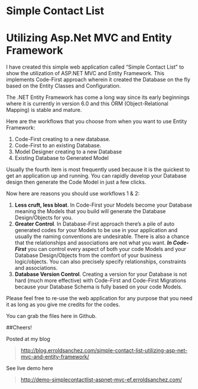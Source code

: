 # Simple Contact List
# Utilizing Asp.Net MVC and Entity Framework

I have created this simple web application called “Simple Contact List” to show the utilization of ASP.NET MVC and Entity Framework. This implements Code-First approach wherein it created the Database on the fly based on the Entity Classes and Configuration.

The .NET Entity Framework has come a long way since its early beginnings where it is currently in version 6.0 and this ORM (Object-Relational Mapping) is stable and mature.

Here are the workflows that you choose from when you want to use Entity Framework:

1. Code-First creating to a new database.
2. Code-First to an existing Database.
3. Model Designer creating to a new Database
4. Existing Database to Generated Model

Usually the fourth item is most frequently used because it is the quickest to get an application up and running. You  can rapidly develop your Database design then generate the Code Model in just a few clicks.

Now here are reasons you should use workflows 1 & 2:

1. **Less cruft, less bloat**. In Code-First your Models become your Database meaning the Models that you build will generate the Database Design/Objects for you.
2. **Greater Control**. In Database-First approach there’s a pile of auto generated codes for your Models to be use in your application and usually the naming conventions are undesirable. There is also a chance that the relationships and associations are not what you want. _**In Code-First**_ you can control every aspect of both your code Models and your Database Design/Objects from the comfort of your business logic/objects. You can also precisely specify relationships, constraints and associations.
3. **Database Version Control**. Creating a version for your Database is not hard (much more effective) with Code-First and Code-First Migrations because your Database Schema is fully based on your code Models.

Please feel free to re-use the web application for any purpose that you need it as long as you give me credits for the codes.

You can grab the files here in Github.

##Cheers!

Posted at my blog
> http://blog.erroldsanchez.com/simple-contact-list-utilizing-asp-net-mvc-and-entity-framework/

See live demo here
> http://demo-simplecontactlist-aspnet-mvc-ef.erroldsanchez.com/